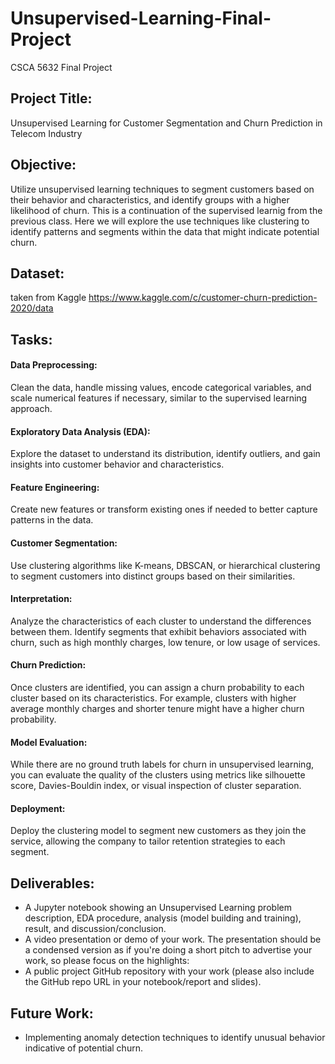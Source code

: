 # Unsupervised-Learning-Final-Project
CSCA 5632 Final Project

## Project Title: 
Unsupervised Learning for Customer Segmentation and Churn Prediction in Telecom Industry

## Objective:
Utilize unsupervised learning techniques to segment customers based on their behavior and characteristics, and identify groups with a higher likelihood of churn. This is a continuation of the supervised learnig from the previous class. Here we will explore the use techniques like clustering to identify patterns and segments within the data that might indicate potential churn. 

## Dataset:
taken from Kaggle
https://www.kaggle.com/c/customer-churn-prediction-2020/data

## Tasks:

#### Data Preprocessing: 
Clean the data, handle missing values, encode categorical variables, and scale numerical features if necessary, similar to the supervised learning approach.
#### Exploratory Data Analysis (EDA): 
Explore the dataset to understand its distribution, identify outliers, and gain insights into customer behavior and characteristics.
#### Feature Engineering: 
Create new features or transform existing ones if needed to better capture patterns in the data.
#### Customer Segmentation: 
Use clustering algorithms like K-means, DBSCAN, or hierarchical clustering to segment customers into distinct groups based on their similarities.
#### Interpretation: 
Analyze the characteristics of each cluster to understand the differences between them. Identify segments that exhibit behaviors associated with churn, such as high monthly charges, low tenure, or low usage of services.
#### Churn Prediction: 
Once clusters are identified, you can assign a churn probability to each cluster based on its characteristics. For example, clusters with higher average monthly charges and shorter tenure might have a higher churn probability.
#### Model Evaluation: 
While there are no ground truth labels for churn in unsupervised learning, you can evaluate the quality of the clusters using metrics like silhouette score, Davies-Bouldin index, or visual inspection of cluster separation.
#### Deployment: 
Deploy the clustering model to segment new customers as they join the service, allowing the company to tailor retention strategies to each segment.

## Deliverables:
* A Jupyter notebook showing an Unsupervised Learning problem description, EDA procedure, analysis (model building and training), result, and discussion/conclusion. 
* A video presentation or demo of your work. The presentation should be a condensed version as if you're doing a short pitch to advertise your work, so please focus on the highlights: 
* A public project GitHub repository with your work (please also include the GitHub repo URL in your notebook/report and slides). 

## Future Work:
* Implementing anomaly detection techniques to identify unusual behavior indicative of potential churn.
